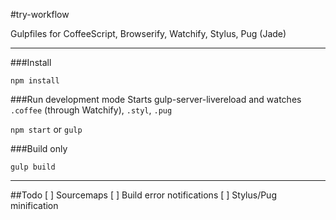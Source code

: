 #try-workflow

Gulpfiles for CoffeeScript, Browserify, Watchify, Stylus, Pug (Jade)
___

###Install

`npm install`

###Run development mode
Starts gulp-server-livereload and watches `.coffee` (through Watchify), `.styl`, `.pug`

`npm start` or `gulp`

###Build only

`gulp build`

___

##Todo
[ ] Sourcemaps
[ ] Build error notifications
[ ] Stylus/Pug minification
